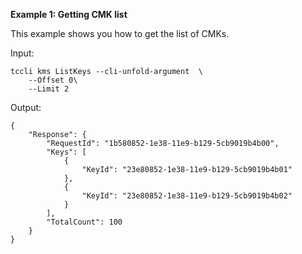 **Example 1: Getting CMK list**

This example shows you how to get the list of CMKs.

Input: 

```
tccli kms ListKeys --cli-unfold-argument  \
    --Offset 0\
    --Limit 2
```

Output: 
```
{
    "Response": {
        "RequestId": "1b580852-1e38-11e9-b129-5cb9019b4b00",
        "Keys": [
            {
                "KeyId": "23e80852-1e38-11e9-b129-5cb9019b4b01"
            },
            {
                "KeyId": "23e80852-1e38-11e9-b129-5cb9019b4b02"
            }
        ],
        "TotalCount": 100
    }
}
```

